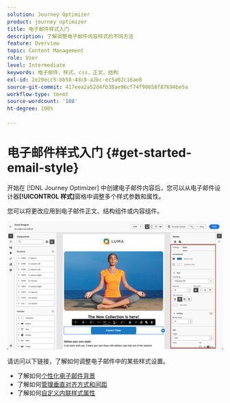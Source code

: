 ```yaml
---
solution: Journey Optimizer
product: journey optimizer
title: 电子邮件样式入门
description: 了解调整电子邮件内容样式的不同方法
feature: Overview
topic: Content Management
role: User
level: Intermediate
keywords: 电子邮件、样式、css、正文、结构
exl-id: 2e20ecc5-bb58-4dc8-a2bc-ec5a02c16ae8
source-git-commit: 417eea2a52d4fb38ae96cf74f90658f87694be5a
workflow-type: tm+mt
source-wordcount: '108'
ht-degree: 100%

---
```


# 电子邮件样式入门 {#get-started-email-style}

开始在 [!DNL Journey Optimizer] 中创建电子邮件内容后，您可以从电子邮件设计器&#x200B;**[!UICONTROL 样式]**&#x200B;窗格中调整多个样式参数和属性。

您可以将更改应用到电子邮件正文、结构组件或内容组件。

![](assets/email_designer_content_components_styles.png)

请访问以下链接，了解如何调整电子邮件中的某些样式设置。

* 了解如何[个性化电子邮件背景](backgrounds.md)
* 了解如何[管理垂直对齐方式和间距](alignment-and-padding.md)
* 了解如何[自定义内联样式属性](inline-styling.md)
